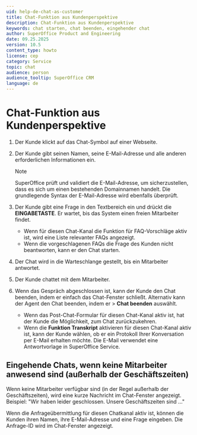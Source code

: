 ```yaml
---
uid: help-de-chat-as-customer
title: Chat-Funktion aus Kundenperspektive
description: Chat-Funktion aus Kundenperspektive
keywords: chat starten, chat beenden, eingehender chat
author: SuperOffice Product and Engineering
date: 09.25.2025
version: 10.5
content_type: howto
license: cep
category: Service
topic: chat
audience: person
audience_tooltip: SuperOffice CRM
language: de
---
```


# Chat-Funktion aus Kundenperspektive

1. Der Kunde klickt auf das Chat-Symbol auf einer Webseite.

2. Der Kunde gibt seinen Namen, seine E-Mail-Adresse und alle anderen erforderlichen Informationen ein.

    > [!NOTE]
    > SuperOffice prüft und validiert die E-Mail-Adresse, um sicherzustellen, dass es sich um einen bestehenden Domainnamen handelt. Die grundlegende Syntax der E-Mail-Adresse wird ebenfalls überprüft.

3. Der Kunde gibt eine Frage in den Textbereich ein und drückt die **EINGABETASTE**. Er wartet, bis das System einen freien Mitarbeiter findet.

    * Wenn für diesen Chat-Kanal die Funktion für FAQ-Vorschläge aktiv ist, wird eine Liste relevanter FAQs angezeigt.
    * Wenn die vorgeschlagenen FAQs die Frage des Kunden nicht beantworten, kann er den Chat starten.

4. Der Chat wird in die Warteschlange gestellt, bis ein Mitarbeiter antwortet.

5. Der Kunde chattet mit dem Mitarbeiter.

6. Wenn das Gespräch abgeschlossen ist, kann der Kunde den Chat beenden, indem er einfach das Chat-Fenster schließt. Alternativ kann der Agent den Chat beenden, indem er <i class="ph ph-list" aria-label="Aufgabe"></i> > **Chat beenden** auswählt.

    * Wenn das Post-Chat-Formular für diesen Chat-Kanal aktiv ist, hat der Kunde die Möglichkeit, zum Chat zurückzukehren.
    * Wenn die **Funktion Transkript** aktivieren für diesen Chat-Kanal aktiv ist, kann der Kunde wählen, ob er ein Protokoll Ihrer Konversation per E-Mail erhalten möchte. Die E-Mail verwendet eine Antwortvorlage in SuperOffice Service.

## Eingehende Chats, wenn keine Mitarbeiter anwesend sind (außerhalb der Geschäftszeiten)

Wenn keine Mitarbeiter verfügbar sind (in der Regel außerhalb der Geschäftszeiten), wird eine kurze Nachricht im Chat-Fenster angezeigt. Beispiel: "Wir haben leider geschlossen. Unsere Geschäftszeiten sind ..."

Wenn die Anfrageübermittlung für diesen Chatkanal aktiv ist, können die Kunden ihren Namen, ihre E-Mail-Adresse und eine Frage eingeben. Die Anfrage-ID wird im Chat-Fenster angezeigt.
